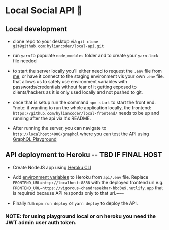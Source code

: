 # Local Social API 🐧

## Local development

- clone repo to your desktop via `git clone git@github.com:hyliancoder/local-api.git`

- run `yarn` to populate `node_modules` folder and to create your `yarn.lock` file needed

- to start the server locally you'll either need to request the `.env` file from [me](@hyliancoder), or have it connect to the staging environment vis your own `.env` file. that allows us to safely use environment variables with passwords/credentials without fear of it getting exposed to clients/hackers as it is only used locally and not pushed to git.

- once that is setup run the command `npm start` to start the front end. \*note: if wanting to run the whole application locally, the frontend: `https://github.com/hyliancoder/local-frontend/` needs to be up and running after the api via it's README.

- After running the server, you can navigate to `http://localhost:4000/graphql` where you can test the API using [GraphQL Playground](https://www.apollographql.com/docs/apollo-server/testing/graphql-playground/)

## API deployment to Heroku -- TBD IF FINAL HOST

- Create NodeJS app using [Heroku CLI](https://devcenter.heroku.com/articles/getting-started-with-nodejs)

- Add [environment variables](https://devcenter.heroku.com/articles/config-vars) to Heroku from `api/.env` file.
  Replace `FRONTEND_URL=http://localhost:8888` with the deployed frontend url e.g. `FRONTEND_URL=https://vigorous-chandrasekhar-bbd3e9.netlify.app` that is required because API responds only to that url.~~-

- Finally run `npm run deploy` or `yarn deploy` to deploy the API.

### NOTE: for using playground local or on heroku you need the JWT admin user auth token.
